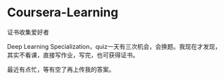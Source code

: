 # Coursera-Learning
证书收集爱好者

Deep Learning Specialization，quiz一天有三次机会，会换题。我现在才发现，其实不看课，直接写作业，写完，也可获得证书。

最近有点忙，等有空了再上传我的答案。